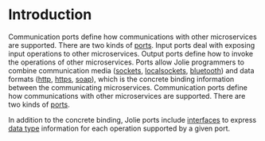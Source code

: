 # Introduction

Communication ports define how communications with other microservices are supported. There are two kinds of [ports](https://github.com/jolie/docs/tree/84c930e5e019035d1ee74b0ec1a9a31f2f8dddbb/basics/communication_ports/ports/README.md). Input ports deal with exposing input operations to other microservices. Output ports define how to invoke the operations of other microservices. Ports allow Jolie programmers to combine communication media \([sockets](https://github.com/jolie/docs/tree/84c930e5e019035d1ee74b0ec1a9a31f2f8dddbb/basics/locations/socket/README.md), [localsockets](https://github.com/jolie/docs/tree/84c930e5e019035d1ee74b0ec1a9a31f2f8dddbb/basics/locations/localsockets/README.md), [bluetooth](https://github.com/jolie/docs/tree/84c930e5e019035d1ee74b0ec1a9a31f2f8dddbb/basics/locations/bluetooth/README.md)\) and data formats \([http](https://github.com/jolie/docs/tree/84c930e5e019035d1ee74b0ec1a9a31f2f8dddbb/basics/protocols/http/README.md), [https](https://github.com/jolie/docs/tree/84c930e5e019035d1ee74b0ec1a9a31f2f8dddbb/basics/protocols/https/README.md), [soap](https://github.com/jolie/docs/tree/84c930e5e019035d1ee74b0ec1a9a31f2f8dddbb/basics/protocols/soap/README.md)\), which is the concrete binding information between the communicating microservices. Communication ports define how communications with other microservices are supported. There are two kinds of [ports](https://github.com/jolie/docs/tree/84c930e5e019035d1ee74b0ec1a9a31f2f8dddbb/basics/basics/communication_ports/ports/README.md).

In addition to the concrete binding, Jolie ports include [interfaces](https://github.com/jolie/docs/tree/84c930e5e019035d1ee74b0ec1a9a31f2f8dddbb/basics/basics/communication_ports/interfaces/README.md) to express [data type](https://github.com/jolie/docs/tree/84c930e5e019035d1ee74b0ec1a9a31f2f8dddbb/basics/basics/communication_ports/data_types/README.md) information for each operation supported by a given port.

